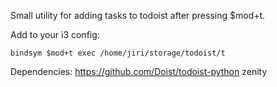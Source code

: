 
Small utility for adding tasks to todoist after pressing $mod+t.

Add to your i3 config:

    bindsym $mod+t exec /home/jiri/storage/todoist/t

Dependencies:
https://github.com/Doist/todoist-python
zenity



